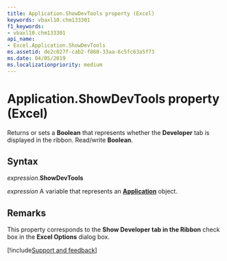 ```yaml
---
title: Application.ShowDevTools property (Excel)
keywords: vbaxl10.chm133301
f1_keywords:
- vbaxl10.chm133301
api_name:
- Excel.Application.ShowDevTools
ms.assetid: de2c027f-cab2-f860-33aa-6c5fc63a5f73
ms.date: 04/05/2019
ms.localizationpriority: medium
---
```



# Application.ShowDevTools property (Excel)

Returns or sets a **Boolean** that represents whether the **Developer** tab is displayed in the ribbon. Read/write **Boolean**.


## Syntax

_expression_.**ShowDevTools**

_expression_ A variable that represents an **[Application](Excel.Application(object).md)** object.


## Remarks

This property corresponds to the **Show Developer tab in the Ribbon** check box in the **Excel Options** dialog box.




[!include[Support and feedback](~/includes/feedback-boilerplate.md)]